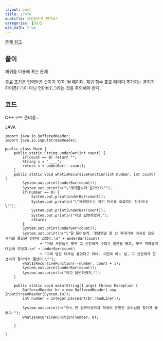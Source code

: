 ```yaml
---
layout: post
title: 17478
subtitle: 재귀함수가 뭔가요?
categories: [BOJ]
use_math: true
---
```


[문제 링크](https://www.acmicpc.net/problem/17478)

<h2 class="section-heading">풀이</h2>
재귀를 이용해 푸는 문제

종료 조건은 입력받은 숫자가 ‘0’이 될 때이다. 재귀 함수 호출 때마다 추가되는 문자가 하이픈(’-’)이 아닌 언더바(’_’)라는 것을 주의해야 한다.


<h2 class="section-heading">코드</h2>
C++  
코드 준비중...

JAVA
<pre><code class="java">import java.io.BufferedReader;
import java.io.InputStreamReader;

public class Main {
	public static String underBar(int count) {
		if(count == 0) return "";
		String s = "____";
		return s + underBar(--count);
	}
	public static void whatIsRecursiveFunction(int number, int count) {
		System.out.print(underBar(count));
		System.out.println("\"재귀함수가 뭔가요?\"");
		if(number == 0) {
			System.out.print(underBar(count));
			System.out.println("\"재귀함수는 자기 자신을 호출하는 함수라네\"");
            System.out.print(underBar(count));
			System.out.println("라고 답변하였지.");
			return;
		}
		System.out.print(underBar(count));
		System.out.println("\"잘 들어보게. 옛날옛날 한 산 꼭대기에 이세상 모든 지식을 통달한 선인이 있었어.\n" + underBar(count)
				+ "마을 사람들은 모두 그 선인에게 수많은 질문을 했고, 모두 지혜롭게 대답해 주었지.\n" + underBar(count)
				+ "그의 답은 대부분 옳았다고 하네. 그런데 어느 날, 그 선인에게 한 선비가 찾아와서 물었어.\"");
		whatIsRecursiveFunction(--number, count + 1);
		System.out.print(underBar(count));
		System.out.println("라고 답변하였지.");
	}

	public static void main(String[] args) throws Exception {
		BufferedReader br = new BufferedReader( new InputStreamReader(System.in));
		int number = Integer.parseInt(br.readLine());
		
		System.out.println("어느 한 컴퓨터공학과 학생이 유명한 교수님을 찾아가 물었다.");
		whatIsRecursiveFunction(number, 0);

	}

}</code></pre>